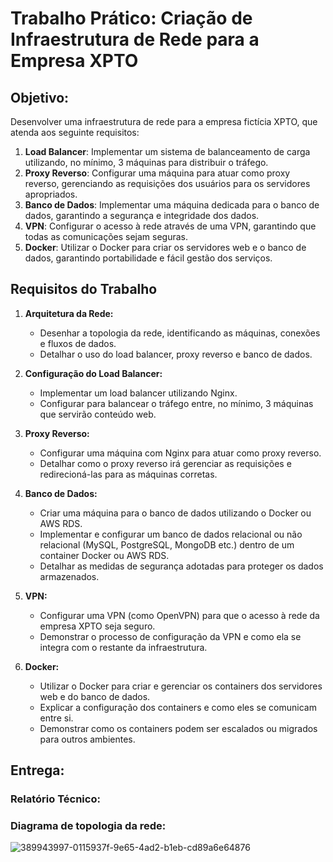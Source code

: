 # Trabalho Prático: Criação de Infraestrutura de Rede para a Empresa XPTO

## Objetivo:
Desenvolver uma infraestrutura de rede para a empresa fictícia XPTO, que atenda aos seguinte requisitos:
<ol>
  <li><b>Load Balancer</b>:  Implementar um sistema de balanceamento de carga utilizando, no mínimo, 3 máquinas para distribuir o tráfego. </li>
  <li><b>Proxy Reverso</b>: Configurar uma máquina para atuar como proxy reverso, gerenciando as requisições dos usuários para os servidores apropriados.</li>
  <li><b>Banco de Dados</b>: Implementar uma máquina dedicada para o banco de dados, garantindo a segurança e integridade dos dados. </li>
  <li><b>VPN</b>: Configurar o acesso à rede através de uma VPN, garantindo que todas as comunicações sejam seguras.</li>
  <li><b>Docker</b>: Utilizar o Docker para criar os servidores web e o banco de dados, garantindo portabilidade e fácil gestão dos serviços.</li>
</ol>

## Requisitos do Trabalho

1. **Arquitetura da Rede:**
   - Desenhar a topologia da rede, identificando as máquinas, conexões e fluxos de dados.
   - Detalhar o uso do load balancer, proxy reverso e banco de dados.

2. **Configuração do Load Balancer:**
   - Implementar um load balancer utilizando Nginx.
   - Configurar para balancear o tráfego entre, no mínimo, 3 máquinas que servirão conteúdo web.

3. **Proxy Reverso:**
   - Configurar uma máquina com Nginx para atuar como proxy reverso.
   - Detalhar como o proxy reverso irá gerenciar as requisições e redirecioná-las para as máquinas corretas.

4. **Banco de Dados:**
   - Criar uma máquina para o banco de dados utilizando o Docker ou AWS RDS.
   - Implementar e configurar um banco de dados relacional ou não relacional (MySQL, PostgreSQL, MongoDB etc.) dentro de um container Docker ou AWS RDS.
   - Detalhar as medidas de segurança adotadas para proteger os dados armazenados.

5. **VPN:**
   - Configurar uma VPN (como OpenVPN) para que o acesso à rede da empresa XPTO seja seguro.
   - Demonstrar o processo de configuração da VPN e como ela se integra com o restante da infraestrutura.

6. **Docker:**
   - Utilizar o Docker para criar e gerenciar os containers dos servidores web e do banco de dados.
   - Explicar a configuração dos containers e como eles se comunicam entre si.
   - Demonstrar como os containers podem ser escalados ou migrados para outros ambientes.

## Entrega: 

### Relatório Técnico:
### Diagrama de topologia da rede:
![389943997-0115937f-9e65-4ad2-b1eb-cd89a6e64876](https://github.com/user-attachments/assets/a1f198c7-177c-442c-9908-174094710e78)

